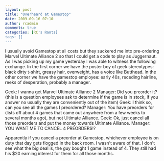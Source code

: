 ```yaml
---
layout: post
title: "Overheard at Gamestop"
date: 2009-09-16 07:10
author: rcadmin
comments: true
categories: [RC's Rants]
tags: []
---
```

I usually avoid Gamestop at all costs but they suckered me into pre-ordering Marvel Ultimate Alliance 2 so that I could get a code to play as Juggernaut. As I was picking up my game yesterday I was able to witness the following exchange. In the first corner we have the poster boy of geek stereotypes: black dirty t-shirt, greasy hair, overweight, has a voice like Butthead. In the other corner we have the gamestop employee: early 40s, receding hairline, reeks of desperation, probably a manager. 

Geek: I wanna get Marvel Ultimate Alliance 2
Manager: Did you preorder it? (this is a question employees ask to determine if the game is in stock, if you answer no usually they are conveniently out of the item) 
Geek: I think so, can you see all the games I preordered?
Manager: You have preorders for (lists off about 4 games that came out anywhere from a few weeks to several months ago), but not Ultimate Alliance.
Geek: Ok, just cancel all those preorders and put the money towards Ultimate Alliance.
Manager: YOU WANT ME TO CANCEL 4 PREORDERS!?

Apparently if you cancel a preorder at Gamestop, whichever employee is on duty that day gets flogged in the back room. I wasn't aware of that. I don't see what the big deal is, the guy bought 1 game instead of 4. They still had his $20 earning interest for them for all those months.
